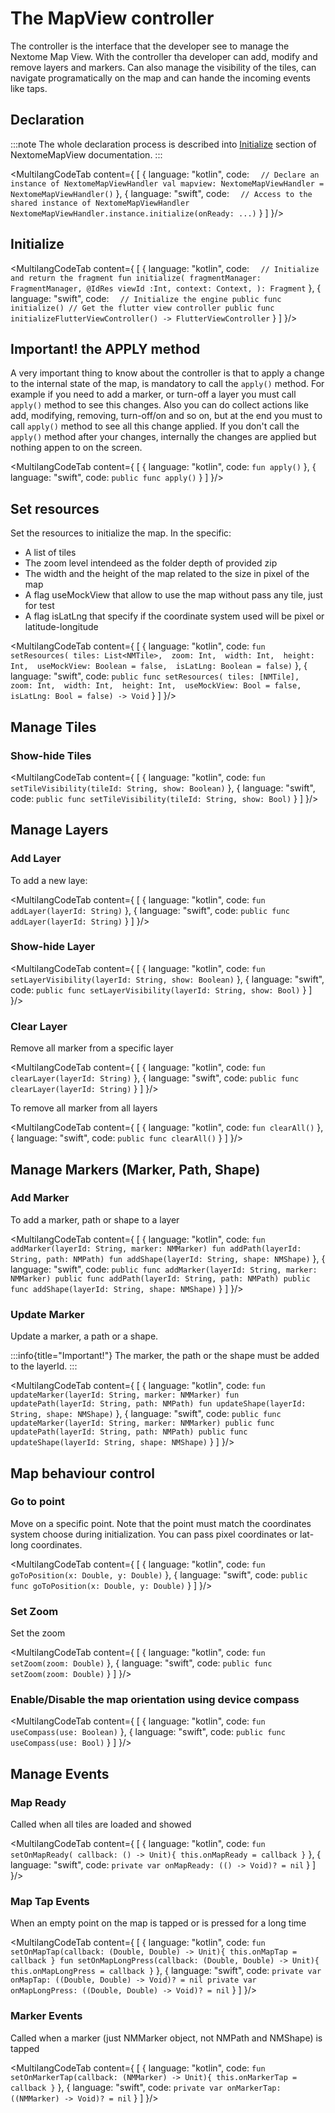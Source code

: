 # The MapView controller

The controller is the interface that the developer see to manage the Nextome Map View.
With the controller tha developer can add, modify and remove layers and markers. Can also manage the visibility of the tiles,
can navigate programatically on the map and can hande the incoming events like taps.

## Declaration

:::note
    The whole declaration process is described into [Initialize](./Usage/initialize.md) section of NextomeMapView documentation.
:::
<br/>

<MultilangCodeTab content={
[
  {
    language: "kotlin",
    code: `  // Declare an instance of NextomeMapViewHandler
    val mapview: NextomeMapViewHandler = NextomeMapViewHandler()`
  },
  {
    language: "swift",
    code: `  // Access to the shared instance of NextomeMapViewHandler
    NextomeMapViewHandler.instance.initialize(onReady: ...)`
  }
]
}/>

## Initialize

<MultilangCodeTab content={
[
  {
    language: "kotlin",
    code: `  // Initialize and return the fragment
    fun initialize(
        fragmentManager: FragmentManager,
        @IdRes viewId :Int,
        context: Context,
    ): Fragment`
  },
  {
    language: "swift",
    code: `  // Initialize the engine
    public func initialize()
    // Get the flutter view controller
    public func initializeFlutterViewController() -> FlutterViewController`
  }
]
}/>

## Important! the APPLY method

A very important thing to know about the controller is that to apply a change to the internal state of the map, is mandatory to call the `apply()` method. For example if you need to add a marker, or turn-off a layer you must call `apply()` method to see this changes. Also you can do collect actions like add, modifying, removing, turn-off/on and so on, but at the end you must to call `apply()` method to see all this change applied. If you don't call the `apply()` method after your changes, internally the changes are applied but nothing appen to on the screen.

<MultilangCodeTab content={
[
  {
    language: "kotlin",
    code: `fun apply()`
  },
  {
    language: "swift",
    code: `public func apply()`
  }
]
}/>

## Set resources

Set the resources to initialize the map. In the specific:

- A list of tiles
- The zoom level intendeed as the folder depth of provided zip
- The width and the height of the map related to the size in pixel of the map
- A flag useMockView that allow to use the map without pass any tile, just for test
- A flag isLatLng that specify if the coordinate system used will be pixel or latitude-longitude

<MultilangCodeTab content={
[
  {
    language: "kotlin",
    code: `fun setResources(
        tiles: List<NMTile>, 
        zoom: Int, 
        width: Int, 
        height: Int, 
        useMockView: Boolean = false, 
        isLatLng: Boolean = false)`
  },
  {
    language: "swift",
    code: `public func setResources(
        tiles: [NMTile], 
        zoom: Int, 
        width: Int, 
        height: Int, 
        useMockView: Bool = false, 
        isLatLng: Bool = false) -> Void`
  }
]
}/>

## Manage Tiles

### Show-hide Tiles

<MultilangCodeTab content={
[
  {
    language: "kotlin",
    code: `fun setTileVisibility(tileId: String, show: Boolean)`
  },
  {
    language: "swift",
    code: `public func setTileVisibility(tileId: String, show: Bool)`
  }
]
}/>

## Manage Layers

### Add Layer

To add a new laye:

<MultilangCodeTab content={
[
  {
    language: "kotlin",
    code: `fun addLayer(layerId: String)`
  },
  {
    language: "swift",
    code: `public func addLayer(layerId: String)`
  }
]
}/>

### Show-hide Layer

<MultilangCodeTab content={
[
  {
    language: "kotlin",
    code: `fun setLayerVisibility(layerId: String, show: Boolean)`
  },
  {
    language: "swift",
    code: `public func setLayerVisibility(layerId: String, show: Bool)`
  }
]
}/>

### Clear Layer

Remove all marker from a specific layer

<MultilangCodeTab content={
[
  {
    language: "kotlin",
    code: `fun clearLayer(layerId: String)`
  },
  {
    language: "swift",
    code: `public func clearLayer(layerId: String)`
  }
]
}/>

To remove all marker from all layers

<MultilangCodeTab content={
[
  {
    language: "kotlin",
    code: `fun clearAll()`
  },
  {
    language: "swift",
    code: `public func clearAll()`
  }
]
}/>

## Manage Markers (Marker, Path, Shape)

### Add Marker
To add a marker, path or shape to a layer

<MultilangCodeTab content={
[
  {
    language: "kotlin",
    code: `fun addMarker(layerId: String, marker: NMMarker)
fun addPath(layerId: String, path: NMPath)
fun addShape(layerId: String, shape: NMShape)`
  },
  {
    language: "swift",
    code: `public func addMarker(layerId: String, marker: NMMarker)
public func addPath(layerId: String, path: NMPath)
public func addShape(layerId: String, shape: NMShape)`
  }
]
}/>

### Update Marker

Update a marker, a path or a shape.

:::info{title="Important!"}
    The marker, the path or the shape must be added to the layerId.
:::
<br/>

<MultilangCodeTab content={
[
  {
    language: "kotlin",
    code: `fun updateMarker(layerId: String, marker: NMMarker)
fun updatePath(layerId: String, path: NMPath)
fun updateShape(layerId: String, shape: NMShape)`
  },
  {
    language: "swift",
    code: `public func updateMarker(layerId: String, marker: NMMarker)
public func updatePath(layerId: String, path: NMPath)
public func updateShape(layerId: String, shape: NMShape)`
  }
]
}/>

<!-- NOT IMPLEMENTED YET FOR ANDROID AND IOS
### Get Marker

To get a marker, call:

=== "Dart"
    ```Dart 
    NMMarker? getMarker(String layerId, String markerId);
    NMWidgetMarker? getWidgetMarker(String layerId, String markerId);
    NMPath? getPath(String layerId, String pathId);
    NMShape? getShape(String  layerId, String shapeId);
    ```
=== "Android"
    ```kotlin
    TODO
    ```
=== "iOS"
    ```swift
    TODO
    ```
-->

## Map behaviour control

### Go to point

Move on a specific point. Note that the point must match the coordinates system choose during initialization.
You can pass pixel coordinates or lat-long coordinates.

<MultilangCodeTab content={
[
  {
    language: "kotlin",
    code: `fun goToPosition(x: Double, y: Double)`
  },
  {
    language: "swift",
    code: `public func goToPosition(x: Double, y: Double)`
  }
]
}/>


### Set Zoom

Set the zoom

<MultilangCodeTab content={
[
  {
    language: "kotlin",
    code: `fun setZoom(zoom: Double)`
  },
  {
    language: "swift",
    code: `public func setZoom(zoom: Double)`
  }
]
}/>

<!--- ### Set

Show a default map scale-bar
=== "Dart"
    ```Dart 
    void showScaleBar(bool show);  // NOT IMPLEMENTED YET
    ```
=== "Android"
    ```kotlin
    TODO
    ```
=== "iOS"
    ```swift
    TODO
    ```
    void startCompass()
-->

### Enable/Disable the map orientation using device compass

<MultilangCodeTab content={
[
  {
    language: "kotlin",
    code: `fun useCompass(use: Boolean)`
  },
  {
    language: "swift",
    code: `public func useCompass(use: Bool)`
  }
]
}/>

## Manage Events

### Map Ready

Called when all tiles are loaded and showed

<MultilangCodeTab content={
[
  {
    language: "kotlin",
    code: `fun setOnMapReady( callback: () -> Unit){ this.onMapReady = callback }`
  },
  {
    language: "swift",
    code: `private var onMapReady: (() -> Void)? = nil`
  }
]
}/>

### Map Tap Events

When an empty point on the map is tapped or is pressed for a long time

<MultilangCodeTab content={
[
  {
    language: "kotlin",
    code: `fun setOnMapTap(callback: (Double, Double) -> Unit){ this.onMapTap = callback }
    fun setOnMapLongPress(callback: (Double, Double) -> Unit){ this.onMapLongPress = callback }`
  },
  {
    language: "swift",
    code: `private var onMapTap: ((Double, Double) -> Void)? = nil
    private var onMapLongPress: ((Double, Double) -> Void)? = nil`
  }
]
}/>

### Marker Events

Called when a marker (just NMMarker object, not NMPath and NMShape) is tapped

<MultilangCodeTab content={
[
  {
    language: "kotlin",
    code: `fun setOnMarkerTap(callback: (NMMarker) -> Unit){ this.onMarkerTap = callback }`
  },
  {
    language: "swift",
    code: `private var onMarkerTap: ((NMMarker) -> Void)? = nil`
  }
]
}/>